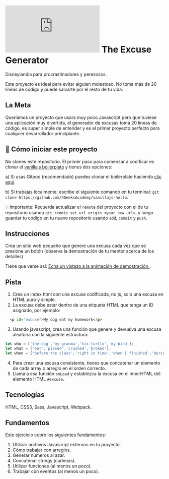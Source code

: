 # ![alt text](https://assets.breatheco.de/apis/img/images.php?blob&random&cat=icon&tags=breathecode,32)  The Excuse Generator

Disneylandia para procrastinadores y perezosos.

Este proyecto es ideal para evitar alguien molestoso. No toma más de 20 líneas de código y puede salvarte por el resto de tu vida.

## La Meta

Queríamos un proyecto que usara muy poco Javascript pero que tuviese una aplicación muy divertida, el generador de excusas toma
20 líneas de código, es super simple de entender y es el primer proyecto perfecto para cualquier desarrollador principiante.

## 🌱  Cómo iniciar este proyecto

No clones este repositorio. El primer paso para comenzar a codificar es clonar el [vanillajs boilerplate](https://github.com/4GeeksAcademy/vanillajs-hello) y tienes dos opciones: 

a) Si usas Gitpod (recomendado) puedes clonar el boilerplate haciendo [clic aquí](https://github.com/4GeeksAcademy/vanillajs-hello).

b) Si trabajas localmente, escribe el siguiente comando en tu terminal: `git clone https://github.com/4GeeksAcademy/vanillajs-hello`.

💡 Importante: Recuerda actualizar el `remote` del proyecto con el de tu repositorio usando `git remote set-url origin <your new url>`, y luego guardar tu código en tu nuevo repositorio usando `add`, `commit` y `push`.

## Instrucciones

Crea un sitio web pequeño que genere una excusa cada vez que se presione un botón (observa la demostración de tu mentor acerca de los detalles)

Tiene que verse así: [Echa un vistazo a la animación de demostración.](https://github.com/breatheco-de/tutorial-project-excuse-generator-javascript/blob/master/preview.gif?raw=true).

## Pista

1. Crea un index.html con una excusa codificada, no js, solo una excusa en HTML puro y simple.
2. La excusa debe estar dentro de una etiqueta HTML que tenga un ID asignado, por ejemplo:
```html
  <p id="excuse">My dog eat my homework</p>
```
3. Usando javascript, crea una función que genere y devuelva una excusa aleatoria con la siguiente estructura:
```js
let who = ['the dog','my granma','his turtle','my bird'];
let what = ['eat','pissed','crushed','broked'];
let when = ['before the class','right in time','when I finished','during my lunch','while I was praying'];
```
4. Para crear una excusa consistente, tienes que concatenar un elemento de cada array o arreglo en el orden correcto.
5. Llama a esa función `onLoad` y establezca la excusa en el innerHTML del elemento HTML `#excuse`.


## Tecnologías

HTML, CSS3, Sass, Javascript, Webpack.

## Fundamentos
Este ejercicio cubre los siguientes fundamentos:
1. Utilizar archivos Javascript externos en tu proyecto.
2. Cómo trabajar con arreglos.
3. Generar números al azar.
4. Concatenar strings (cadenas).
5. Utilizar funciones (al menos un poco).
6. Trabajar con eventos (al menos un poco).
